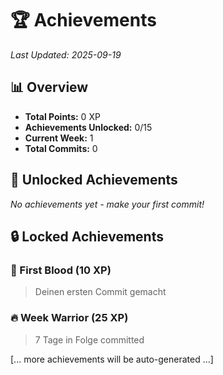 # 🏆 Achievements

*Last Updated: 2025-09-19*

## 📊 Overview
- **Total Points:** 0 XP
- **Achievements Unlocked:** 0/15
- **Current Week:** 1
- **Total Commits:** 0

## 🎯 Unlocked Achievements

*No achievements yet - make your first commit!*

## 🔒 Locked Achievements

### 🎯 First Blood (10 XP)
> Deinen ersten Commit gemacht

### 🔥 Week Warrior (25 XP)
> 7 Tage in Folge committed

[... more achievements will be auto-generated ...]